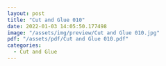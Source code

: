 ```yaml
---
layout: post
title: "Cut and Glue 010"
date: 2022-01-03 14:05:50.177498
image: "/assets/img/preview/Cut and Glue 010.jpg"
pdf: "/assets/pdf/Cut and Glue 010.pdf"
categories:
  - Cut and Glue 
---
```

